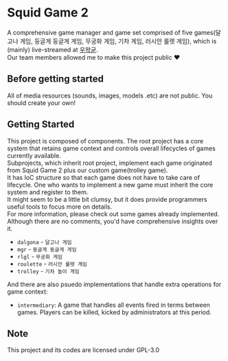 Squid Game 2
====
A comprehensive game manager and game set comprised of five games(달고나 게임, 둥글게 둥글게 게임, 무궁화 게임, 기차 게임, 러시안 룰렛 게임), which is (mainly) live-streamed at [우왁굳](https://ch.sooplive.co.kr/ecvhao).  
Our team members allowed me to make this project public ❤️

Before getting started
----

All of media resources (sounds, images, models .etc) are not public. You should create your own! 

Getting Started
-----

This project is composed of components. The root project has a core system that retains game context and controls overall lifecycles of games currently available.  
Subprojects, which inherit root project, implement each game originated from Squid Game 2 plus our custom game(trolley game).  
It has IoC structure so that each game does not have to take care of lifecycle. One who wants to implement a new game must inherit the core system and register to them.  
It might seem to be a little bit clumsy, but it does provide programmers useful tools to focus more on details.  
For more information, please check out some games already implemented. Although there are no comments, you'd have comprehensive insights over it.  

- `dalgona` - `달고나 게임`
- `mgr` - `둥글게 둥글게 게임`
- `rlgl` - `무궁화 게임`
- `roulette` - `러시안 룰렛 게임`
- `trolley` - `기차 놀이 게임`

And there are also psuedo implementations that handle extra operations for game context:  

- `intermediary`: A game that handles all events fired in terms between games. Players can be killed, kicked by administrators at this period.

Note
----

This project and its codes are licensed under GPL-3.0
